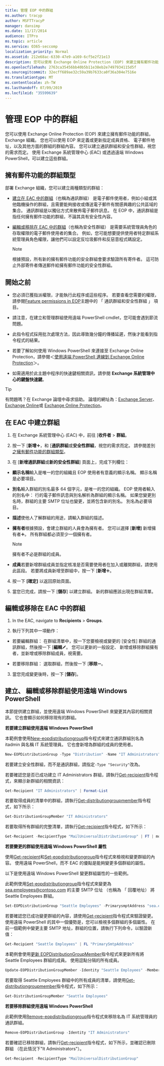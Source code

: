 ```yaml
---
title: 管理 EOP 中的群組
ms.author: tracyp
author: MSFTTracyP
manager: dansimp
ms.date: 11/17/2014
audience: ITPro
ms.topic: article
ms.service: O365-seccomp
localization_priority: Normal
ms.assetid: 212e68ac-6330-47e9-a169-6cf5e2f21e13
description: 您可以使用 Exchange Online Protection (EOP) 來建立擁有郵件功能的群組，Exchange 組織。 您也可以使用 EOP 來定義或更新指定成員資格、 電子郵件地址，以及其他方面的群組的群組內容。
ms.openlocfilehash: 2763ca35456bb40b5b11e38eb2e7497934115d5f
ms.sourcegitcommit: 32ecff689ae32c59a39b7633ca0f36a304e7516e
ms.translationtype: MT
ms.contentlocale: zh-TW
ms.lasthandoff: 07/09/2019
ms.locfileid: "35599639"
---
```

# <a name="manage-groups-in-eop"></a>管理 EOP 中的群組

 您可以使用 Exchange Online Protection (EOP) 來建立擁有郵件功能的群組，Exchange 組織。 您也可以使用 EOP 來定義或更新指定成員資格、 電子郵件地址，以及其他方面的群組的群組內容。 您可以建立通訊群組和安全性群組，視您的需求而定。 使用 Exchange 系統管理中心 (EAC) 或透過遠端 Windows PowerShell，可以建立這些群組。 
  
## <a name="types-of-mail-enabled-groups"></a>擁有郵件功能的群組類型

部署 Exchange 組織，您可以建立兩種類型的群組：
  
- [建立在 EAC 中的群組](manage-groups-in-eop.md)（也稱為通訊群組） 是電子郵件使用者，例如小組或其他臨機操作的群組，且需要能夠接收或傳送電子郵件有關感興趣的公共區域的集合。 通訊群組是以獨佔方式來散佈電子郵件訊息。 在 EOP 中，通訊群組是指任何擁有郵件功能的群組，不論其具有安全性內容。
    
- [編輯或移除在 EAC 中的群組](manage-groups-in-eop.md)（也稱為安全性群組） 是需要系統管理員角色的存取權限的電子郵件使用者的集合。 例如，您可能想要提供使用者特定群組系統管理員角色權限，讓他們可以設定反垃圾郵件和反惡意程式碼設定。
    
    > [!NOTE]
    > 根據預設，所有新的擁有郵件功能的安全群組會要求驗證所有寄件者。 這可防止外部寄件者傳送郵件給擁有郵件功能的安全性群組。 
  
## <a name="before-you-begin"></a>開始之前

- 您必須已獲指派權限，才能執行此程序或這些程序。 若要查看您需要的權限，請參閱[Feature permissions in EOP](feature-permissions-in-eop.md)主題中的 「 通訊群組和安全性群組 」 項目。 
    
- 請注意，在建立和管理群組使用遠端 PowerShell cmdlet，您可能會遇到節流問題。
    
- 此指令程式採用批次處理方法，因此導致幾分鐘的傳播延遲，然後才能看到指令程式的結果。
    
- 若要了解如何使用 Windows PowerShell 來連接至 Exchange Online Protection，請參閱＜[使用遠端 PowerShell 連線到 Exchange Online Protection](https://docs.microsoft.com/powershell/exchange/exchange-eop/connect-to-exchange-online-protection-powershell?view=exchange-ps)＞。
    
- 如需適用於此主題中程序的快速鍵相關資訊，請參閱 **Exchange 系統管理中心的鍵盤快速鍵**。
    
> [!TIP]
> 有問題嗎？在 Exchange 論壇中尋求協助。 論壇的網址為：[Exchange Server](https://go.microsoft.com/fwlink/p/?linkId=60612)、[Exchange Online](https://go.microsoft.com/fwlink/p/?linkId=267542)或 [Exchange Online Protection](https://go.microsoft.com/fwlink/p/?linkId=285351)。 
  
## <a name="create-a-group-in-the-eac"></a>在 EAC 中建立群組

1. 在 Exchange 系統管理中心 (EAC) 中，前往 [**收件者** \> **群組**。
    
2. 按一下 [**新增**![加入圖示](../media/ITPro-EAC-AddIcon.gif)，和 [**通訊群組**或**安全性群組**，視您的需求而定。 請參閱差別[之擁有郵件功能的群組類型](manage-groups-in-eop.md)。 
    
3. 在 [**新增通訊群組**或**新的安全性群組**] 頁面上，完成下列欄位： 
    
  - **顯示名稱**輸入是唯一的您的組織且 EOP 使用者有意義的顯示名稱。 顯示名稱是必要項目。 
    
  - **別名**輸入群組的別名最多 64 個字元，是唯一的您的組織。 EOP 使用者輸入的別名中： 行的電子郵件訊息與別名解析為群組的顯示名稱。 如果您變更別名時，群組的主要 SMTP 位址也變更，並將包含新的別名。 別名為必要項目。 
    
  - **描述**使他人了解群組的用途，請輸入群組的描述。 
    
  - **擁有者**根據預設，會建立群組的人員會為擁有者。 您可以選擇 [**新增]** 新增擁有者![加入圖示](../media/ITPro-EAC-AddIcon.gif)。 所有群組都必須至少一個擁有者。
    
    > [!NOTE]
    > 擁有者不必是群組的成員。 
  
  - **成員**若要新增群組成員並指定核准是否需要使用者在加入或離開群組，請使用此區段。 若要將成員新增至群組中，按一下 [**新增**![加入圖示](../media/ITPro-EAC-AddIcon.gif)。
    
4. 按一下 **[確定]** 以返回原始頁面。 
    
5. 當您已完成，請按一下 [**儲存**] 以建立群組。 新的群組應該出現在群組清單。 
    
## <a name="edit-or-remove-a-group-in-the-eac"></a>編輯或移除在 EAC 中的群組

1. In the EAC, navigate to **Recipients** \> **Groups**.
    
2. 執行下列其中一項動作：
    
  - 若要編輯群組： 在群組清單中，按一下您要檢視或變更的 [安全性] 群組的通訊群組，然後按一下 [**編輯**![編輯圖示](../media/ITPro-EAC-EditIcon.gif)。 您可以更新的一般設定、 新增或移除群組擁有者，並新增或移除群組成員，視需要。
    
  - 若要移除群組： 選取群組，然後按一下 [**移除**![移除圖示](../media/ITPro-EAC-RemoveIcon.gif)。
    
3. 當您完成變更後時，按一下 [**儲存**]。
    
## <a name="create-edit-or-remove-a-group-using-remote-windows-powershell"></a>建立、 編輯或移除群組使用遠端 Windows PowerShell

本節提供建立群組，並使用遠端 Windows PowerShell 來變更其內容的相關資訊。 它也會顯示如何移除現有的群組。 
  
 **若要建立群組使用遠端 Windows PowerShell**
  
本範例會使用[New-eopdistributiongroup](http://technet.microsoft.com/library/4610dfe5-fca8-4ba8-be3c-535d1753e0f4.aspx)指令程式來建立通訊群組別名為 itadmin 與名稱 IT 系統管理員。 它也會新增為群組的成員的使用者。 
  
```Powershell
New-EOPDistributionGroup -Type "Distribution" -Name "IT Administrators" -Alias itadmin -Members @("Member1","Member2","Member3") -ManagedBy "Member1"

```

若要建立安全性群組，而不是通訊群組，請指定`-Type "Security"`改為。 
  
若要確認您是否已成功建立 IT Administrators 群組，請執行[Get-recipient](http://technet.microsoft.com/library/2ce6250f-0ad3-4b29-870c-e1d6e1e154bc.aspx)指令程式，來顯示新群組的相關資訊： 
  
```Powershell
Get-Recipient "IT Administrators" | Format-List

```

若要取得成員的清單中的群組，請執行[Get-distributiongroupmember](http://technet.microsoft.com/library/15c71bc5-4246-44ac-8b34-8ccd585294b5.aspx)指令程式，如下所示： 
  
```Powershell
Get-DistributionGroupMember "IT Administrators"

```

若要取得所有群組的完整清單，請執行[Get-recipient](http://technet.microsoft.com/library/2ce6250f-0ad3-4b29-870c-e1d6e1e154bc.aspx)指令程式，如下所示： 
  
```Powershell
Get-Recipient -RecipientType "MailUniversalDistributionGroup" | FT | more

```

 **若要變更的群組使用遠端 Windows PowerShell 屬性**
  
使用[Get-recipient](http://technet.microsoft.com/library/2ce6250f-0ad3-4b29-870c-e1d6e1e154bc.aspx)和[Set-eopdistributiongroup](http://technet.microsoft.com/library/689a66c5-a524-4870-88f3-091fd6eae3b7.aspx)指令程式來檢視和變更群組的內容。 使用遠端 PowerShell，而不 EAC 的優點是能夠變更多個群組的屬性。 
  
以下是使用遠端 Windows PowerShell 變更群組屬性的一些範例。
  
此範例使用[Set-eopdistributiongroup](http://technet.microsoft.com/library/689a66c5-a524-4870-88f3-091fd6eae3b7.aspx)指令程式來變更為 sea.employees@contoso.com 的主要 SMTP 位址 （也稱為 「 回覆地址） 將 Seattle Employees 群組。 
  
```Powershell
Set-EOPDistributionGroup "Seattle Employees" -PrimarysmptAddress "sea.employees@contoso.com"

```

若要確認您已成功變更群組的內容，請使用[Get-recipient](http://technet.microsoft.com/library/2ce6250f-0ad3-4b29-870c-e1d6e1e154bc.aspx)指令程式來驗證變更。 使用遠端 PowerShell 的其中一個優勢是，您可以檢視多個群組的多個屬性。 在前一個範例中變更主要 SMTP 地址，群組的位置，請執行下列命令，以驗證新值： 
  
```Powershell
Get-Recipient "Seattle Employees" | FL "PrimarySmtpAddress"

```

本範例會使用[更新 EOPDistributionGroupMember](http://technet.microsoft.com/library/a6d4f790-1b94-42f8-af6f-fa79c504d8ec.aspx)指令程式來更新所有將 Seattle Employees 群組的成員。 使用逗點分隔的所有成員。 
  
```Powershell
Update-EOPDistributionGroupMember -Identity "Seattle Employees" -Members @("Member1","Member2","Member3","Member4","Member5")

```

若要取得 Seattle Employees 群組中的所有成員的清單，請使用[Get-distributiongroupmember](http://technet.microsoft.com/library/15c71bc5-4246-44ac-8b34-8ccd585294b5.aspx)指令程式，如下所示： 
  
```Powershell
Get-DistributionGroupMember "Seattle Employees"

```

 **若要移除群組使用遠端 Windows PowerShell**
  
此範例使用[Remove-eopdistributiongroup](http://technet.microsoft.com/library/a17b1307-3187-40b0-a438-c7b35a34c002.aspx)指令程式來移除名為 IT 系統管理員的通訊群組。 
  
```Powershell
Remove-EOPDistributionGroup -Identity "IT Administrators" 

```

若要確認已移除群組，請執行[Get-recipient](http://technet.microsoft.com/library/2ce6250f-0ad3-4b29-870c-e1d6e1e154bc.aspx)指令程式，如下所示，並確認已刪除群組 （在此情況下"It Administrators"）。 
  
```Powershell
Get-Recipient -RecipientType "MailUniversalDistributionGroup"

```


